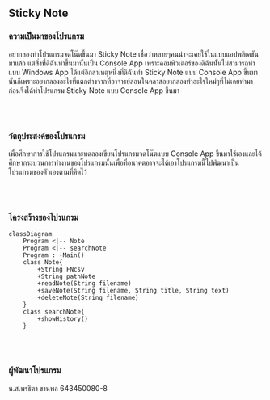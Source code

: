 ## Sticky Note
### ความเป็นมาของโปรแกรม
อยากลองทำโปรแกรมจดโน๊ตขึ้นมา Sticky Note เชื่อว่าหลายๆคนน่าจะเคยใช้ในแบบแอปพลิเคชันมาแล้ว แต่สิ่งที่ดิฉันทำขึ้นมานั้นเป็น Console App เพราะคอมพิวเตอร์ของดิฉันนัั้นไม่สามารถทำแบบ Windows App ได้แต่อีกสาเหตุหนึ่งที่ดิฉันทำ Sticky Note แบบ Console App ขึ้นมานั้นก็เพราะอยากลองอะไรที่แตกต่างจากที่อาจารย์สอนในคลาสอยากลองทำอะไรใหม่ๆที่ไม่เคยทำมาก่อนจึงได้ทำโปรแกรม Sticky Note แบบ Console App ขึ้นมา               

<br/><br/>
### วัตถุประสงค์ของโปรแกรม
เพื่อศึกษาการใช้โปรแกรมและทดลองเขียนโปรแกรมจดโน๊ตแบบ Console App ขึ้นมาใช้เองและได้ศึกษากระบวนการทำงานของโปรแกรมนั้นเพื่อที่อนาคตอาจจะได้เอาโปรแกรมนี้ไปพัฒนาเป็นโปรแกรมของตัวเองตามที่คิดไว้

<br/><br/>
### โครงสร้างของโปรแกรม
```mermaid
classDiagram
    Program <|-- Note
    Program <|-- searchNote
    Program : +Main()
    class Note{
        +String FNcsv
        +String pathNote
        +readNote(String filename)
        +saveNote(String filename, String title, String text)
        +deleteNote(String filename)
    }
    class searchNote{
        +showHistory()
    }
```
<br/><br/>
### ผู้พัฒนาโปรแกรม
น.ส.พรธิตา ขานพล  643450080-8                                                                                             
